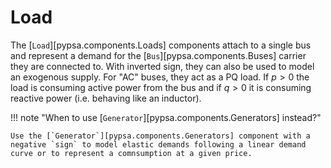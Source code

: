 <!--
SPDX-FileCopyrightText: PyPSA Contributors

SPDX-License-Identifier: CC-BY-4.0
-->

# Load

The [`Load`][pypsa.components.Loads] components attach to a single bus and represent a demand for the
[`Bus`][pypsa.components.Buses] carrier they are connected to. With inverted sign, they can also be used
to model an exogenous supply. For "AC" buses, they act as a PQ load. If $p>0$
the load is consuming active power from the bus and if $q>0$ it is consuming
reactive power (i.e. behaving like an inductor).

!!! note "When to use [`Generator`][pypsa.components.Generators] instead?"

    Use the [`Generator`][pypsa.components.Generators] component with a negative `sign` to model elastic demands following a linear demand curve or to represent a comnsumption at a given price.
